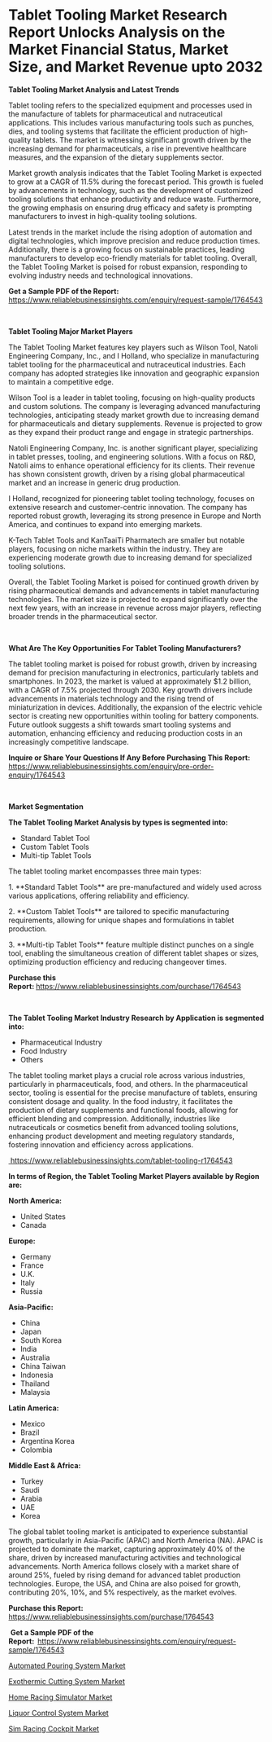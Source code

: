 <p><h1>Tablet Tooling Market Research Report Unlocks Analysis on the Market Financial Status, Market Size, and Market Revenue upto 2032</h1></p><p><strong>Tablet Tooling Market Analysis and Latest Trends</strong></p>
<p><p>Tablet tooling refers to the specialized equipment and processes used in the manufacture of tablets for pharmaceutical and nutraceutical applications. This includes various manufacturing tools such as punches, dies, and tooling systems that facilitate the efficient production of high-quality tablets. The market is witnessing significant growth driven by the increasing demand for pharmaceuticals, a rise in preventive healthcare measures, and the expansion of the dietary supplements sector.</p><p>Market growth analysis indicates that the Tablet Tooling Market is expected to grow at a CAGR of 11.5% during the forecast period. This growth is fueled by advancements in technology, such as the development of customized tooling solutions that enhance productivity and reduce waste. Furthermore, the growing emphasis on ensuring drug efficacy and safety is prompting manufacturers to invest in high-quality tooling solutions.</p><p>Latest trends in the market include the rising adoption of automation and digital technologies, which improve precision and reduce production times. Additionally, there is a growing focus on sustainable practices, leading manufacturers to develop eco-friendly materials for tablet tooling. Overall, the Tablet Tooling Market is poised for robust expansion, responding to evolving industry needs and technological innovations.</p></p>
<p><strong>Get a Sample PDF of the Report:&nbsp;</strong> <a href="https://www.reliablebusinessinsights.com/enquiry/request-sample/1764543?utm_campaign=1119&utm_medium=2&utm_source=Github&utm_content=ia&utm_term=11042025&utm_id=tablet-tooling">https://www.reliablebusinessinsights.com/enquiry/request-sample/1764543</a></p>
<p>&nbsp;</p>
<p><strong>Tablet Tooling Major Market Players</strong></p>
<p><p>The Tablet Tooling Market features key players such as Wilson Tool, Natoli Engineering Company, Inc., and I Holland, who specialize in manufacturing tablet tooling for the pharmaceutical and nutraceutical industries. Each company has adopted strategies like innovation and geographic expansion to maintain a competitive edge.</p><p>Wilson Tool is a leader in tablet tooling, focusing on high-quality products and custom solutions. The company is leveraging advanced manufacturing technologies, anticipating steady market growth due to increasing demand for pharmaceuticals and dietary supplements. Revenue is projected to grow as they expand their product range and engage in strategic partnerships.</p><p>Natoli Engineering Company, Inc. is another significant player, specializing in tablet presses, tooling, and engineering solutions. With a focus on R&D, Natoli aims to enhance operational efficiency for its clients. Their revenue has shown consistent growth, driven by a rising global pharmaceutical market and an increase in generic drug production.</p><p>I Holland, recognized for pioneering tablet tooling technology, focuses on extensive research and customer-centric innovation. The company has reported robust growth, leveraging its strong presence in Europe and North America, and continues to expand into emerging markets.</p><p>K-Tech Tablet Tools and KanTaaiTi Pharmatech are smaller but notable players, focusing on niche markets within the industry. They are experiencing moderate growth due to increasing demand for specialized tooling solutions.</p><p>Overall, the Tablet Tooling Market is poised for continued growth driven by rising pharmaceutical demands and advancements in tablet manufacturing technologies. The market size is projected to expand significantly over the next few years, with an increase in revenue across major players, reflecting broader trends in the pharmaceutical sector.</p></p>
<p>&nbsp;</p>
<p><strong>What Are The Key Opportunities For Tablet Tooling Manufacturers?</strong></p>
<p><p>The tablet tooling market is poised for robust growth, driven by increasing demand for precision manufacturing in electronics, particularly tablets and smartphones. In 2023, the market is valued at approximately $1.2 billion, with a CAGR of 7.5% projected through 2030. Key growth drivers include advancements in materials technology and the rising trend of miniaturization in devices. Additionally, the expansion of the electric vehicle sector is creating new opportunities within tooling for battery components. Future outlook suggests a shift towards smart tooling systems and automation, enhancing efficiency and reducing production costs in an increasingly competitive landscape.</p></p>
<p><strong>Inquire or Share Your Questions If Any Before Purchasing This Report:</strong> <a href="https://www.reliablebusinessinsights.com/enquiry/pre-order-enquiry/1764543?utm_campaign=1119&utm_medium=2&utm_source=Github&utm_content=ia&utm_term=11042025&utm_id=tablet-tooling">https://www.reliablebusinessinsights.com/enquiry/pre-order-enquiry/1764543</a></p>
<p>&nbsp;</p>
<p><strong>Market Segmentation</strong></p>
<p><strong>The Tablet Tooling Market Analysis by types is segmented into:</strong></p>
<p><ul><li>Standard Tablet Tool</li><li>Custom Tablet Tools</li><li>Multi-tip Tablet Tools</li></ul></p>
<p><p>The tablet tooling market encompasses three main types: </p><p>1. **Standard Tablet Tools** are pre-manufactured and widely used across various applications, offering reliability and efficiency. </p><p>2. **Custom Tablet Tools** are tailored to specific manufacturing requirements, allowing for unique shapes and formulations in tablet production.</p><p>3. **Multi-tip Tablet Tools** feature multiple distinct punches on a single tool, enabling the simultaneous creation of different tablet shapes or sizes, optimizing production efficiency and reducing changeover times.</p></p>
<p><strong>Purchase this Report:&nbsp;</strong><a href="https://www.reliablebusinessinsights.com/purchase/1764543?utm_campaign=1119&utm_medium=2&utm_source=Github&utm_content=ia&utm_term=11042025&utm_id=tablet-tooling">https://www.reliablebusinessinsights.com/purchase/1764543</a></p>
<p>&nbsp;</p>
<p><strong>The Tablet Tooling Market Industry Research by Application is segmented into:</strong></p>
<p><ul><li>Pharmaceutical Industry</li><li>Food Industry</li><li>Others</li></ul></p>
<p><p>The tablet tooling market plays a crucial role across various industries, particularly in pharmaceuticals, food, and others. In the pharmaceutical sector, tooling is essential for the precise manufacture of tablets, ensuring consistent dosage and quality. In the food industry, it facilitates the production of dietary supplements and functional foods, allowing for efficient blending and compression. Additionally, industries like nutraceuticals or cosmetics benefit from advanced tooling solutions, enhancing product development and meeting regulatory standards, fostering innovation and efficiency across applications.</p></p>
<p><a href="https://www.reliablebusinessinsights.com/tablet-tooling-r1764543?utm_campaign=1119&utm_medium=2&utm_source=Github&utm_content=ia&utm_term=11042025&utm_id=tablet-tooling">&nbsp;https://www.reliablebusinessinsights.com/tablet-tooling-r1764543</a></p>
<p><strong>In terms of Region, the Tablet Tooling Market Players available by Region are:</strong></p>
<p>
    <p> <strong> North America: </strong>
        <ul>
            <li>United States</li>
            <li>Canada</li>
        </ul>
        </p> 
    <p> <strong> Europe: </strong>
        <ul>
            <li>Germany</li>
            <li>France</li>
            <li>U.K.</li>
            <li>Italy</li>
            <li>Russia</li>
        </ul>
        </p> 
    <p> <strong> Asia-Pacific: </strong>
        <ul>
            <li>China</li>
            <li>Japan</li>
            <li>South Korea</li>
            <li>India</li>
            <li>Australia</li>
            <li>China Taiwan</li>
            <li>Indonesia</li>
            <li>Thailand</li>
            <li>Malaysia</li>
        </ul>
        </p> 
    <p> <strong> Latin America: </strong>
        <ul>
            <li>Mexico</li>
            <li>Brazil</li>
            <li>Argentina Korea</li>
            <li>Colombia</li>
        </ul>
        </p> 
    <p> <strong> Middle East & Africa: </strong>
        <ul>
            <li>Turkey</li>
            <li>Saudi</li>
            <li>Arabia</li>
            <li>UAE</li>
            <li>Korea</li>
        </ul>
    </p>
    </p>
<p><p>The global tablet tooling market is anticipated to experience substantial growth, particularly in Asia-Pacific (APAC) and North America (NA). APAC is projected to dominate the market, capturing approximately 40% of the share, driven by increased manufacturing activities and technological advancements. North America follows closely with a market share of around 25%, fueled by rising demand for advanced tablet production technologies. Europe, the USA, and China are also poised for growth, contributing 20%, 10%, and 5% respectively, as the market evolves.</p></p>
<p><strong>Purchase this Report: </strong><a href="https://www.reliablebusinessinsights.com/purchase/1764543?utm_campaign=1119&utm_medium=2&utm_source=Github&utm_content=ia&utm_term=11042025&utm_id=tablet-tooling">https://www.reliablebusinessinsights.com/purchase/1764543</a></p>
<p>&nbsp;<strong>Get a Sample PDF of the Report:&nbsp;&nbsp;</strong><a href="https://www.reliablebusinessinsights.com/enquiry/request-sample/1764543?utm_campaign=1119&utm_medium=2&utm_source=Github&utm_content=ia&utm_term=11042025&utm_id=tablet-tooling">https://www.reliablebusinessinsights.com/enquiry/request-sample/1764543</a></p>
<p><strong></strong></p>
<p><p><a href="https://github.com/zemonarutaep/Market-Research-Report-List-1/blob/main/automated-pouring-system-market.md?utm_campaign=1119&utm_medium=2&utm_source=Github&utm_content=ia&utm_term=11042025&utm_id=tablet-tooling">Automated Pouring System Market</a></p><p><a href="https://github.com/ujanoandryvw/Market-Research-Report-List-1/blob/main/exothermic-cutting-system-market.md?utm_campaign=1119&utm_medium=2&utm_source=Github&utm_content=ia&utm_term=11042025&utm_id=tablet-tooling">Exothermic Cutting System Market</a></p><p><a href="https://github.com/kuziaaring40/Market-Research-Report-List-1/blob/main/home-racing-simulator-market.md?utm_campaign=1119&utm_medium=2&utm_source=Github&utm_content=ia&utm_term=11042025&utm_id=tablet-tooling">Home Racing Simulator Market</a></p><p><a href="https://github.com/donnypolan/Market-Research-Report-List-1/blob/main/liquor-control-system-market.md?utm_campaign=1119&utm_medium=2&utm_source=Github&utm_content=ia&utm_term=11042025&utm_id=tablet-tooling">Liquor Control System Market</a></p><p><a href="https://github.com/hoganemken50/Market-Research-Report-List-1/blob/main/sim-racing-cockpit-market.md?utm_campaign=1119&utm_medium=2&utm_source=Github&utm_content=ia&utm_term=11042025&utm_id=tablet-tooling">Sim Racing Cockpit Market</a></p></p>
